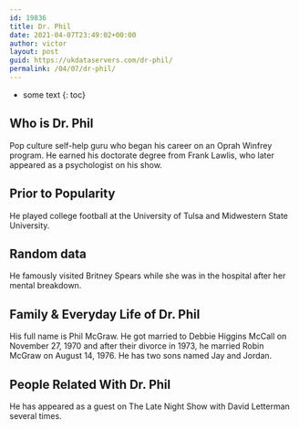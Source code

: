 ```yaml
---
id: 19836
title: Dr. Phil
date: 2021-04-07T23:49:02+00:00
author: victor
layout: post
guid: https://ukdataservers.com/dr-phil/
permalink: /04/07/dr-phil/
---
```


* some text
{: toc}


## Who is Dr. Phil



Pop culture self-help guru who began his career on an Oprah Winfrey program. He earned his doctorate degree from Frank Lawlis, who later appeared as a psychologist on his show.

                
                
                
## Prior to Popularity



He played college football at the University of Tulsa and Midwestern State University.

                
                
                
## Random data



He famously visited Britney Spears while she was in the hospital after her mental breakdown.

                
                
                
## Family & Everyday Life of Dr. Phil



His full name is Phil McGraw. He got married to Debbie Higgins McCall on November 27, 1970 and after their divorce in 1973, he married Robin McGraw on August 14, 1976. He has two sons named Jay and Jordan.

                
                
                
## People Related With Dr. Phil



He has appeared as a guest on The Late Night Show with David Letterman several times.

                
              
            
          
          
          